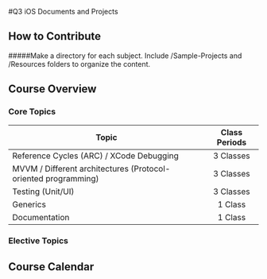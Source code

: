 #Q3 iOS Documents and Projects


## How to Contribute

#####Make a directory for each subject. Include /Sample-Projects and /Resources folders to organize the content.  
## Course Overview

### Core Topics


| Topic                                                         | Class Periods    |
| ------------------------------------------------------------- |:----------------:|
|Reference Cycles (ARC) / XCode Debugging                       | 3 Classes        |
|MVVM / Different architectures (Protocol-oriented programming) | 3 Classes        |
|Testing (Unit/UI)                                              | 3 Classes        |
|Generics                                                       | 1 Class          |  
|Documentation                                                  | 1 Class          |  

### Elective Topics

## Course Calendar

